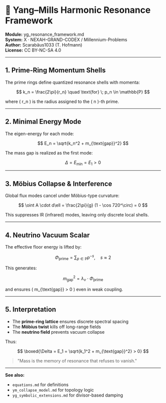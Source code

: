 # 📡 Yang–Mills Harmonic Resonance Framework

**Module:** yg_resonance_framework.md  
**System:** X · NEXAH-GRAND-CODEX / Millennium-Problems  
**Author:** Scarabäus1033 (T. Hofmann)  
**License:** CC BY-NC-SA 4.0  

---

## 1. Prime-Ring Momentum Shells

The prime rings define quantized resonance shells with momenta:

$$
k_n = \frac{2\pi}{r_n} \quad \text{for} \; p_n \in \mathbb{P}
$$

where \( r_n \) is the radius assigned to the \( n \)-th prime.

---

## 2. Minimal Energy Mode

The eigen-energy for each mode:

$$
E_n = \sqrt{k_n^2 + m_{\text{gap}}^2}
$$

The mass gap is realized as the first mode:

$$
\Delta = E_{\min} = E_1 > 0
$$

---

## 3. Möbius Collapse & Interference

Global flux modes cancel under Möbius-type curvature:

$$
\oint A \cdot d\ell = \frac{2\pi}{g} (1 - \cos 720^\circ) = 0
$$

This suppresses IR (infrared) modes, leaving only discrete local shells.

---

## 4. Neutrino Vacuum Scalar

The effective floor energy is lifted by:

$$
\Phi_{\text{prime}} = \sum_{p \in \mathbb{P}} p^{-s}, \quad s \approx 2
$$

This generates:

$$
m_{\text{gap}}^2 = \lambda_\nu \cdot \Phi_{\text{prime}}
$$

and ensures \( m_{\text{gap}} > 0 \) even in weak coupling.

---

## 5. Interpretation

- The **prime-ring lattice** ensures discrete spectral spacing
- The **Möbius twist** kills off long-range fields
- The **neutrino field** prevents vacuum collapse

Thus:

$$
\boxed{\Delta = E_1 = \sqrt{k_1^2 + m_{\text{gap}}^2} > 0}
$$

> "Mass is the memory of resonance that refuses to vanish."

---

**See also:**  
- `equations.md` for definitions  
- `ym_collapse_model.md` for topology logic  
- `yg_symbolic_extensions.md` for divisor-based damping
